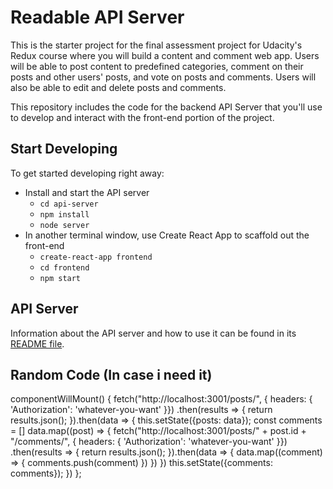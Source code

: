 # Readable API Server

This is the starter project for the final assessment project for Udacity's Redux course where you will build a content and comment web app. Users will be able to post content to predefined categories, comment on their posts and other users' posts, and vote on posts and comments. Users will also be able to edit and delete posts and comments.

This repository includes the code for the backend API Server that you'll use to develop and interact with the front-end portion of the project.

## Start Developing

To get started developing right away:

* Install and start the API server
    - `cd api-server`
    - `npm install`
    - `node server`
* In another terminal window, use Create React App to scaffold out the front-end
    - `create-react-app frontend`
    - `cd frontend`
    - `npm start`

## API Server

Information about the API server and how to use it can be found in its [README file](api-server/README.md).


## Random Code (In case i need it)
  componentWillMount() {
    fetch("http://localhost:3001/posts/", { headers: { 'Authorization': 'whatever-you-want' }})
      .then(results => { return results.json(); }).then(data => { 
        this.setState({posts: data});
        const comments = []
        data.map((post) => {
          fetch("http://localhost:3001/posts/" + post.id + "/comments/", { headers: { 'Authorization': 'whatever-you-want' }})
                .then(results => { return results.json(); }).then(data => { 
                  data.map((comment) => {
                    comments.push(comment)
                    })
                  })
        })
        this.setState({comments: comments});
      })
  };